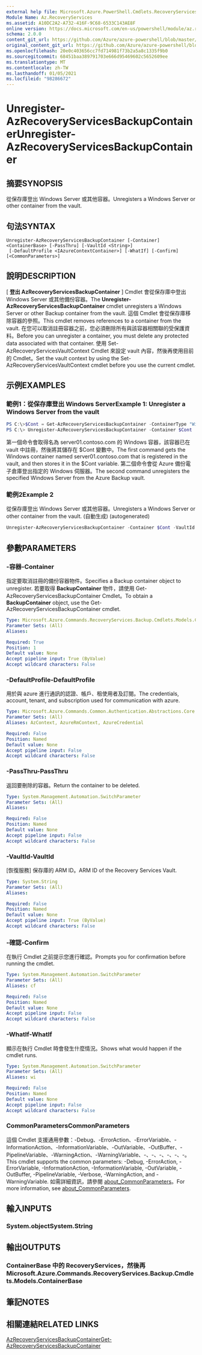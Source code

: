 ```yaml
---
external help file: Microsoft.Azure.PowerShell.Cmdlets.RecoveryServices.Backup.dll-Help.xml
Module Name: Az.RecoveryServices
ms.assetid: A10DC2A2-A732-416F-9C68-6533C143AE8F
online version: https://docs.microsoft.com/en-us/powershell/module/az.recoveryservices/unregister-azrecoveryservicesbackupcontainer
schema: 2.0.0
content_git_url: https://github.com/Azure/azure-powershell/blob/master/src/RecoveryServices/RecoveryServices/help/Unregister-AzRecoveryServicesBackupContainer.md
original_content_git_url: https://github.com/Azure/azure-powershell/blob/master/src/RecoveryServices/RecoveryServices/help/Unregister-AzRecoveryServicesBackupContainer.md
ms.openlocfilehash: 20e0c403656cc7fd714981f73b2a5a8c1335f9b0
ms.sourcegitcommit: 68451baa389791703e666d95469602c5652609ee
ms.translationtype: MT
ms.contentlocale: zh-TW
ms.lasthandoff: 01/05/2021
ms.locfileid: "98286672"
---
```

# <span data-ttu-id="e38e9-101">Unregister-AzRecoveryServicesBackupContainer</span><span class="sxs-lookup"><span data-stu-id="e38e9-101">Unregister-AzRecoveryServicesBackupContainer</span></span>

## <span data-ttu-id="e38e9-102">摘要</span><span class="sxs-lookup"><span data-stu-id="e38e9-102">SYNOPSIS</span></span>
<span data-ttu-id="e38e9-103">從保存庫登出 Windows Server 或其他容器。</span><span class="sxs-lookup"><span data-stu-id="e38e9-103">Unregisters a Windows Server or other container from the vault.</span></span>

## <span data-ttu-id="e38e9-104">句法</span><span class="sxs-lookup"><span data-stu-id="e38e9-104">SYNTAX</span></span>

```
Unregister-AzRecoveryServicesBackupContainer [-Container] <ContainerBase> [-PassThru] [-VaultId <String>]
 [-DefaultProfile <IAzureContextContainer>] [-WhatIf] [-Confirm] [<CommonParameters>]
```

## <span data-ttu-id="e38e9-105">說明</span><span class="sxs-lookup"><span data-stu-id="e38e9-105">DESCRIPTION</span></span>
<span data-ttu-id="e38e9-106">[ **登出 AzRecoveryServicesBackupContainer** ] Cmdlet 會從保存庫中登出 Windows Server 或其他備份容器。</span><span class="sxs-lookup"><span data-stu-id="e38e9-106">The **Unregister-AzRecoveryServicesBackupContainer** cmdlet unregisters a Windows Server or other Backup container from the vault.</span></span>
<span data-ttu-id="e38e9-107">這個 Cmdlet 會從保存庫移除容器的參照。</span><span class="sxs-lookup"><span data-stu-id="e38e9-107">This cmdlet removes references to a container from the vault.</span></span>
<span data-ttu-id="e38e9-108">在您可以取消註冊容器之前，您必須刪除所有與該容器相關聯的受保護資料。</span><span class="sxs-lookup"><span data-stu-id="e38e9-108">Before you can unregister a container, you must delete any protected data associated with that container.</span></span>
<span data-ttu-id="e38e9-109">使用 Set-AzRecoveryServicesVaultContext Cmdlet 來設定 vault 內容，然後再使用目前的 Cmdlet。</span><span class="sxs-lookup"><span data-stu-id="e38e9-109">Set the vault context by using the Set-AzRecoveryServicesVaultContext cmdlet before you use the current cmdlet.</span></span>

## <span data-ttu-id="e38e9-110">示例</span><span class="sxs-lookup"><span data-stu-id="e38e9-110">EXAMPLES</span></span>

### <span data-ttu-id="e38e9-111">範例1：從保存庫登出 Windows Server</span><span class="sxs-lookup"><span data-stu-id="e38e9-111">Example 1: Unregister a Windows Server from the vault</span></span>
```powershell
PS C:\>$Cont = Get-AzRecoveryServicesBackupContainer -ContainerType "Windows" -BackupManagementType MARS -Name "server01.contoso.com"
PS C:\> Unregister-AzRecoveryServicesBackupContainer -Container $Cont
```

<span data-ttu-id="e38e9-112">第一個命令會取得名為 server01.contoso.com 的 Windows 容器，該容器已在 vault 中註冊，然後將其儲存在 $Cont 變數中。</span><span class="sxs-lookup"><span data-stu-id="e38e9-112">The first command gets the Windows container named server01.contoso.com that is registered in the vault, and then stores it in the $Cont variable.</span></span>
<span data-ttu-id="e38e9-113">第二個命令會從 Azure 備份電子倉庫登出指定的 Windows 伺服器。</span><span class="sxs-lookup"><span data-stu-id="e38e9-113">The second command unregisters the specified Windows Server from the Azure Backup vault.</span></span>

### <span data-ttu-id="e38e9-114">範例2</span><span class="sxs-lookup"><span data-stu-id="e38e9-114">Example 2</span></span>

<span data-ttu-id="e38e9-115">從保存庫登出 Windows Server 或其他容器。</span><span class="sxs-lookup"><span data-stu-id="e38e9-115">Unregisters a Windows Server or other container from the vault.</span></span> <span data-ttu-id="e38e9-116"> (自動生成) </span><span class="sxs-lookup"><span data-stu-id="e38e9-116">(autogenerated)</span></span>

```powershell <!-- Aladdin Generated Example --> 
Unregister-AzRecoveryServicesBackupContainer -Container $Cont -VaultId $vault.ID
```

## <span data-ttu-id="e38e9-117">參數</span><span class="sxs-lookup"><span data-stu-id="e38e9-117">PARAMETERS</span></span>

### <span data-ttu-id="e38e9-118">-容器</span><span class="sxs-lookup"><span data-stu-id="e38e9-118">-Container</span></span>
<span data-ttu-id="e38e9-119">指定要取消註冊的備份容器物件。</span><span class="sxs-lookup"><span data-stu-id="e38e9-119">Specifies a Backup container object to unregister.</span></span>
<span data-ttu-id="e38e9-120">若要取得 **BackupContainer** 物件，請使用 Get-AzRecoveryServicesBackupContainer Cmdlet。</span><span class="sxs-lookup"><span data-stu-id="e38e9-120">To obtain a **BackupContainer** object, use the Get-AzRecoveryServicesBackupContainer cmdlet.</span></span>

```yaml
Type: Microsoft.Azure.Commands.RecoveryServices.Backup.Cmdlets.Models.ContainerBase
Parameter Sets: (All)
Aliases:

Required: True
Position: 1
Default value: None
Accept pipeline input: True (ByValue)
Accept wildcard characters: False
```

### <span data-ttu-id="e38e9-121">-DefaultProfile</span><span class="sxs-lookup"><span data-stu-id="e38e9-121">-DefaultProfile</span></span>
<span data-ttu-id="e38e9-122">用於與 azure 進行通訊的認證、帳戶、租使用者及訂閱。</span><span class="sxs-lookup"><span data-stu-id="e38e9-122">The credentials, account, tenant, and subscription used for communication with azure.</span></span>

```yaml
Type: Microsoft.Azure.Commands.Common.Authentication.Abstractions.Core.IAzureContextContainer
Parameter Sets: (All)
Aliases: AzContext, AzureRmContext, AzureCredential

Required: False
Position: Named
Default value: None
Accept pipeline input: False
Accept wildcard characters: False
```

### <span data-ttu-id="e38e9-123">-PassThru</span><span class="sxs-lookup"><span data-stu-id="e38e9-123">-PassThru</span></span>
<span data-ttu-id="e38e9-124">返回要刪除的容器。</span><span class="sxs-lookup"><span data-stu-id="e38e9-124">Return the container to be deleted.</span></span>

```yaml
Type: System.Management.Automation.SwitchParameter
Parameter Sets: (All)
Aliases:

Required: False
Position: Named
Default value: None
Accept pipeline input: False
Accept wildcard characters: False
```

### <span data-ttu-id="e38e9-125">-VaultId</span><span class="sxs-lookup"><span data-stu-id="e38e9-125">-VaultId</span></span>
<span data-ttu-id="e38e9-126">[恢復服務] 保存庫的 ARM ID。</span><span class="sxs-lookup"><span data-stu-id="e38e9-126">ARM ID of the Recovery Services Vault.</span></span>

```yaml
Type: System.String
Parameter Sets: (All)
Aliases:

Required: False
Position: Named
Default value: None
Accept pipeline input: True (ByValue)
Accept wildcard characters: False
```

### <span data-ttu-id="e38e9-127">-確認</span><span class="sxs-lookup"><span data-stu-id="e38e9-127">-Confirm</span></span>
<span data-ttu-id="e38e9-128">在執行 Cmdlet 之前提示您進行確認。</span><span class="sxs-lookup"><span data-stu-id="e38e9-128">Prompts you for confirmation before running the cmdlet.</span></span>

```yaml
Type: System.Management.Automation.SwitchParameter
Parameter Sets: (All)
Aliases: cf

Required: False
Position: Named
Default value: None
Accept pipeline input: False
Accept wildcard characters: False
```

### <span data-ttu-id="e38e9-129">-WhatIf</span><span class="sxs-lookup"><span data-stu-id="e38e9-129">-WhatIf</span></span>
<span data-ttu-id="e38e9-130">顯示在執行 Cmdlet 時會發生什麼情況。</span><span class="sxs-lookup"><span data-stu-id="e38e9-130">Shows what would happen if the cmdlet runs.</span></span> 

```yaml
Type: System.Management.Automation.SwitchParameter
Parameter Sets: (All)
Aliases: wi

Required: False
Position: Named
Default value: None
Accept pipeline input: False
Accept wildcard characters: False
```

### <span data-ttu-id="e38e9-131">CommonParameters</span><span class="sxs-lookup"><span data-stu-id="e38e9-131">CommonParameters</span></span>
<span data-ttu-id="e38e9-132">這個 Cmdlet 支援通用參數：-Debug、-ErrorAction、-ErrorVariable、-InformationAction、-InformationVariable、-OutVariable、-OutBuffer、-PipelineVariable、-WarningAction、-WarningVariable、-、-、-、-、-、-。</span><span class="sxs-lookup"><span data-stu-id="e38e9-132">This cmdlet supports the common parameters: -Debug, -ErrorAction, -ErrorVariable, -InformationAction, -InformationVariable, -OutVariable, -OutBuffer, -PipelineVariable, -Verbose, -WarningAction, and -WarningVariable.</span></span> <span data-ttu-id="e38e9-133">如需詳細資訊，請參閱 [about_CommonParameters](http://go.microsoft.com/fwlink/?LinkID=113216)。</span><span class="sxs-lookup"><span data-stu-id="e38e9-133">For more information, see [about_CommonParameters](http://go.microsoft.com/fwlink/?LinkID=113216).</span></span>

## <span data-ttu-id="e38e9-134">輸入</span><span class="sxs-lookup"><span data-stu-id="e38e9-134">INPUTS</span></span>

### <span data-ttu-id="e38e9-135">System.object</span><span class="sxs-lookup"><span data-stu-id="e38e9-135">System.String</span></span>

## <span data-ttu-id="e38e9-136">輸出</span><span class="sxs-lookup"><span data-stu-id="e38e9-136">OUTPUTS</span></span>

### <span data-ttu-id="e38e9-137">ContainerBase 中的 RecoveryServices，然後再</span><span class="sxs-lookup"><span data-stu-id="e38e9-137">Microsoft.Azure.Commands.RecoveryServices.Backup.Cmdlets.Models.ContainerBase</span></span>

## <span data-ttu-id="e38e9-138">筆記</span><span class="sxs-lookup"><span data-stu-id="e38e9-138">NOTES</span></span>

## <span data-ttu-id="e38e9-139">相關連結</span><span class="sxs-lookup"><span data-stu-id="e38e9-139">RELATED LINKS</span></span>

[<span data-ttu-id="e38e9-140">AzRecoveryServicesBackupContainer</span><span class="sxs-lookup"><span data-stu-id="e38e9-140">Get-AzRecoveryServicesBackupContainer</span></span>](./Get-AzRecoveryServicesBackupContainer.md)


